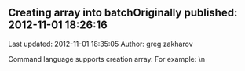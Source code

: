 ## Creating array into batchOriginally published: 2012-11-01 18:26:16 
Last updated: 2012-11-01 18:35:05 
Author: greg zakharov 
 
Command language supports creation array. For example:\n